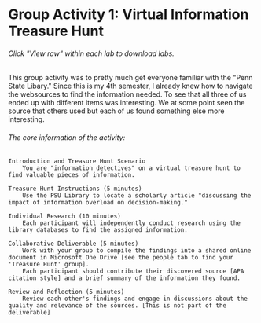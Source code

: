 <h1>Group Activity 1: Virtual Information Treasure Hunt</h1>
<h6>Click "View raw" within each lab to download labs.</h6>
This group activity was to pretty much get everyone familiar with the "Penn State Libary." Since this is my 4th semester, I already knew how to navigate the websources to find the information needed. To see that all three of us ended up with different items was interesting. We at some point seen the source that others used but each of us found something else more interesting.

<h6>The core information of the activity:</h6>

    Introduction and Treasure Hunt Scenario 
        You are "information detectives" on a virtual treasure hunt to find valuable pieces of information.

    Treasure Hunt Instructions (5 minutes)
        Use the PSU Library to locate a scholarly article "discussing the impact of information overload on decision-making."

    Individual Research (10 minutes)
        Each participant will independently conduct research using the library databases to find the assigned information.

    Collaborative Deliverable (5 minutes)
        Work with your group to compile the findings into a shared online document in Microsoft One Drive [see the people tab to find your 'Treasure Hunt' group]. 
        Each participant should contribute their discovered source [APA citation style] and a brief summary of the information they found.

    Review and Reflection (5 minutes)
        Review each other's findings and engage in discussions about the quality and relevance of the sources. [This is not part of the deliverable]

